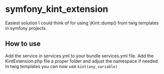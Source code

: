 # symfony_kint_extension
Easiest solution I could think of for using \Kint::dump() from twig templates in symfony projects.

## How to use
Add the service in services.yml to your bundle services.yml file.
Add the KintExtension.php file a proper folder and adjust the namespace if needed.
In twig templates you can now use ```kint(any_variable)```
